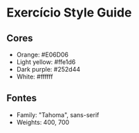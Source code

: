 # Exercício Style Guide

## Cores

- Orange: #E06D06
- Light yellow: #ffe1d6
- Dark purple: #252d44
- White: #ffffff

## Fontes

- Family: "Tahoma", sans-serif
- Weights: 400, 700

